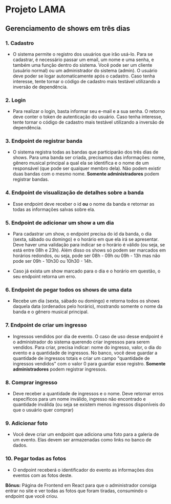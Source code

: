 # Projeto LAMA
## Gerenciamento de shows em três dias

### 1. Cadastro
- O sistema permite o registro dos usuários que irão usá-lo. Para se cadastrar, é necessário passar um email, um nome e uma senha, e também uma função dentro do sistema. Você pode ser um cliente (usuário normal) ou um administrador do sistema (admin). O usuário deve poder se logar automaticamente após o cadastro. Caso tenha interesse, tente tornar o código de cadastro mais testável utilizando a inversão de dependência.

### 2. Login
- Para realizar o login, basta informar seu e-mail e a sua senha. O retorno deve conter o token de autenticação do usuário. Caso tenha interesse, tente tornar o código de cadastro mais testável utilizando a inversão de dependência.

### 3. Endpoint de registrar banda
- O sistema registra todas as bandas que participarão dos três dias de shows. Para uma banda ser criada, precisamos das informações: nome, gênero musical principal a qual ela se identifica e o nome de um responsável (que pode ser qualquer membro dela). Não podem existir duas bandas com o mesmo nome. **Somente administradores** podem registrar bandas.

### 4. Endpoint de visualização de detalhes sobre a banda
- Esse endpoint deve receber o id **ou** o nome da banda e retornar as todas as informações salvas sobre ela.

### 5. Endpoint de adicionar um show a um dia
- Para cadastrar um show, o endpoint precisa do id da banda, o dia (sexta, sábado ou domingo) e o horário em que ela irá se apresentar. Deve haver uma validação para indicar se o horário é válido (ou seja, se está entre 08h e 23h). Além disso os shows só podem ser marcados em horários redondos, ou seja, pode ser 08h - 09h ou 09h - 13h mas não pode ser 09h - 10h30 ou 10h30 - 14h.

- Caso já exista um show marcado para o dia e o horário em questão, o seu endpoint retorna um erro.

### 6. Endpoint de pegar todos os shows de uma data
- Recebe um dia (sexta, sábado ou domingo) e retorna todos os shows daquela data (ordenados pelo horário), mostrando somente o nome da banda e o gênero musical principal.

### 7. Endpoint de criar um ingresso
- Ingressos vendidos por dia de evento. O caso de uso desse endpoint é o administrador do sistema querendo criar ingressos para serem vendidos. Para criar, precisa indicar: nome do ingresso, valor, o dia do evento e a quantidade de ingressos. No banco, você deve guardar a quantidade de ingressos totais e criar um campo "quantidade de ingressos vendidos" com o valor 0 para guardar esse registro. **Somente administradores** podem registrar ingressos.

### 8. Comprar ingresso
- Deve receber a quantidade de ingressos e o nome. Deve retornar erros específicos para um nome inválido, ingresso não encontrado e quantidade inválida (ou seja se existem menos ingressos disponíveis do que o usuário quer comprar)

### 9.  Adicionar foto
- Você deve criar um endpoint que adiciona uma foto para a galeria de um evento. Elas devem ser armazenadas como links no banco de dados.

### 10. Pegar todas as fotos
- O endpoint receberá o identificador do evento as informações dos eventos com as fotos deste.

**Bônus:** Página de Frontend em React para que o administrador consiga entrar no site e ver todas as fotos que foram tiradas, consumindo o endpoint que você criou.